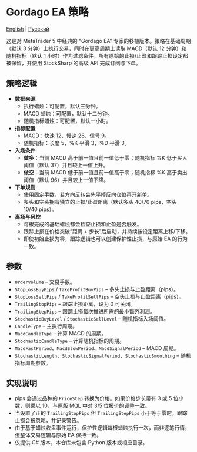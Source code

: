# Gordago EA 策略
[English](README.md) | [Русский](README_ru.md)

这是对 MetaTrader 5 中经典的 “Gordago EA” 专家的移植版本。策略在基础周期（默认 3 分钟）上执行交易，同时在更高周期上读取 MACD（默认 12 分钟）和随机指标（默认 1 小时）作为过滤条件。所有原始的止损/止盈和跟踪止损设定都被保留，并使用 StockSharp 的高级 API 完成订阅与下单。

## 策略逻辑

- **数据来源**
  - 执行蜡烛：可配置，默认三分钟。
  - MACD 蜡烛：可配置，默认十二分钟。
  - 随机指标蜡烛：可配置，默认一小时。
- **指标配置**
  - MACD：快速 12、慢速 26、信号 9。
  - 随机指标：长度 5，%K 平滑 3，%D 平滑 3。
- **入场条件**
  - **做多**：当前 MACD 高于前一值且前一值低于零；随机指标 %K 低于买入阈值（默认 37）并且较上一值上升。
  - **做空**：当前 MACD 低于前一值且前一值高于零；随机指标 %K 高于卖出阈值（默认 96）并且较上一值下降。
- **下单规则**
  - 使用固定手数，若方向反转会先平掉反向仓位再开新单。
  - 多头和空头拥有独立的止损/止盈距离（默认多头 40/70 pips，空头 10/40 pips）。
- **离场与风控**
  - 每根完成的基础蜡烛都会检查止损和止盈是否触发。
  - 跟踪止损在价格突破“距离 + 步长”后启动，并持续按设定距离上移/下移。
  - 即使初始止损为零，跟踪逻辑也可以创建保护性止损，与原始 EA 的行为一致。

## 参数

- `OrderVolume` – 交易手数。
- `StopLossBuyPips` / `TakeProfitBuyPips` – 多头止损与止盈距离（pips）。
- `StopLossSellPips` / `TakeProfitSellPips` – 空头止损与止盈距离（pips）。
- `TrailingStopPips` – 跟踪止损距离，设为 0 可关闭。
- `TrailingStepPips` – 跟踪止损每次推进所需的最小额外利润。
- `StochasticBuyLevel` / `StochasticSellLevel` – 随机指标入场阈值。
- `CandleType` – 主执行周期。
- `MacdCandleType` – 计算 MACD 的周期。
- `StochasticCandleType` – 计算随机指标的周期。
- `MacdFastPeriod`、`MacdSlowPeriod`、`MacdSignalPeriod` – MACD 周期。
- `StochasticLength`、`StochasticSignalPeriod`、`StochasticSmoothing` – 随机指标周期参数。

## 实现说明

- pips 会通过品种的 `PriceStep` 转换为价格。如果价格步长带有 3 或 5 位小数，则乘以 10，与原版 MQL 中对 3/5 位报价的调整一致。
- 当设置了正的 `TrailingStopPips` 但 `TrailingStepPips` 小于等于零时，跟踪止损会被忽略，并记录警告。
- 由于基于蜡烛收盘事件运行，保护性逻辑每根蜡烛执行一次，而非逐笔行情，但整体交易逻辑与原始 EA 保持一致。
- 仅提供 C# 版本，本仓库未包含 Python 版本或相应目录。

